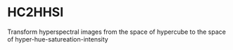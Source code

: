 # HC2HHSI
Transform hyperspectral images from the space of hypercube to the space of hyper-hue-satureation-intensity
